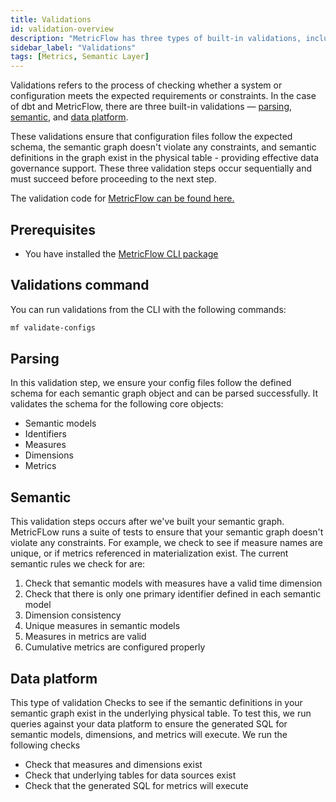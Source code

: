 ```yaml
---
title: Validations
id: validation-overview
description: "MetricFlow has three types of built-in validations, including Parsing Validation, Semantic Validation, and Data Warehouse validation, which are performed in a sequential and blocking manner."
sidebar_label: "Validations"
tags: [Metrics, Semantic Layer]
---
```


Validations refers to the process of checking whether a system or configuration meets the expected requirements or constraints. In the case of dbt and MetricFlow, there are three built-in validations &mdash; [parsing](#parsing), [semantic](#semantic), and [data platform](#data-platform). 

These validations ensure that configuration files follow the expected schema, the semantic graph doesn't violate any constraints, and semantic definitions in the graph exist in the physical table - providing effective data governance support. These three validation steps occur sequentially and must succeed before proceeding to the next step.

The validation code for [MetricFlow can be found here.](https://github.com/transform-data/metricflow/tree/main/metricflow/model/validations)

## Prerequisites

- You have installed the [MetricFlow CLI package](https://github.com/dbt-labs/metricflow)

## Validations command

<!--DOES THIS COMMAND APPLY TO ALL TYPES OF VALIDATIONS?-->

You can run validations from the CLI with the following commands:

```bash
mf validate-configs
```

## Parsing

In this validation step, we ensure your config files follow the defined schema for each semantic graph object and can be parsed successfully. It validates the schema for the following core objects:

* Semantic models
* Identifiers
* Measures
* Dimensions
* Metrics

## Semantic 

This validation steps occurs after we've built your semantic graph. MetricFLow runs a suite of tests to ensure that your semantic graph doesn't violate any constraints. For example, we check to see if measure names are unique, or if metrics referenced in materialization exist. The current semantic rules we check for are:

1. Check that semantic models with measures have a valid time dimension
2. Check that there is only one primary identifier defined in each semantic model
3. Dimension consistency
4. Unique measures in semantic models
5. Measures in metrics are valid
7. Cumulative metrics are configured properly

## Data platform

This type of validation Checks to see if the semantic definitions in your semantic graph exist in the underlying physical table. To test this, we run queries against your data platform to ensure the generated SQL for semantic models, dimensions, and metrics will execute. We run the following checks

* Check that measures and dimensions exist
* Check that underlying tables for data sources exist
* Check that the generated SQL for metrics will execute

